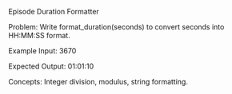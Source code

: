 Episode Duration Formatter

Problem:
Write format_duration(seconds) to convert seconds into HH:MM:SS format.

Example Input:
3670

Expected Output:
01:01:10

Concepts: Integer division, modulus, string formatting.
